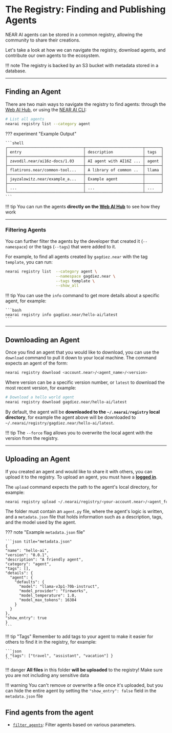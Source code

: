 # The Registry: Finding and Publishing Agents

NEAR AI agents can be stored in a common registry, allowing the community to share their creations.

Let's take a look at how we can navigate the registry, download agents, and contribute our own agents to the ecosystem.

!!! note
    The registry is backed by an S3 bucket with metadata stored in a database.

---

## Finding an Agent

There are two main ways to navigate the registry to find agents: through the [Web AI Hub](https://app.near.ai/agents), or using the [NEAR AI CLI](./quickstart.md):


```bash
# List all agents
nearai registry list --category agent
```

??? experiment "Example Output"

    ```shell
    ┌─────────────────────────────────┬─────────────────────────┬───────┐
    │ entry                           │ description             │ tags  │
    ├─────────────────────────────────┼─────────────────────────┼───────┤
    │ zavodil.near/ai16z-docs/1.03    │ AI agent with AI16Z ... │ agent │
    ├─────────────────────────────────┼─────────────────────────┼───────┤
    │ flatirons.near/common-tool...   │ A library of common ..  │ llama │
    ├─────────────────────────────────┼─────────────────────────┼───────┤
    │ jayzalowitz.near/example_a...   │ Example agent           │       │
    ├─────────────────────────────────┼─────────────────────────┼───────┤
    │ ...                             │ ...                     │ ...   │
    └─────────────────────────────────┴─────────────────────────┴───────┘
    ```

!!! tip
    You can run the agents **directly on the [Web AI Hub](https://app.near.ai/agents)** to see how they work

<hr class="subsection" />

### Filtering Agents
You can further filter the agents by the developer that created it (`--namespace`) or the tags (`--tags`) that were added to it.

For example, to find all agents created by `gagdiez.near` with the tag `template`, you can run:

```bash
nearai registry list  --category agent \
                      --namespace gagdiez.near \
                      --tags template \
                      --show_all
```

!!! tip
    You can use the `info` command to get more details about a specific agent, for example:

    ```bash
    nearai registry info gagdiez.near/hello-ai/latest
    ```

---

## Downloading an Agent

Once you find an agent that you would like to download, you can use the `download` command to pull it down to your local machine. The command expects an agent of the form:

```bash
nearai registry download <account.near>/<agent_name>/<version>
```

Where version can be a specific version number, or `latest` to download the most recent version, for example: 

```bash 
# Download a hello world agent
nearai registry download gagdiez.near/hello-ai/latest
```

By default, the agent will be **downloaded to the `~/.nearai/registry` local directory**, for example the agent above will be downloaded to `~/.nearai/registry/gagdiez.near/hello-ai/latest`.

!!! tip
    The `--force` flag allows you to overwrite the local agent with the version from the registry.

---

## Uploading an Agent

If you created an agent and would like to share it with others, you can upload it to the registry. To upload an agent, you must have a [**logged in**](./quickstart.md#login-to-near-ai).

The `upload` command expects the path to the agent's local directory, for example:

```bash
nearai registry upload ~/.nearai/registry/<your-account.near>/<agent_folder>
```

The folder must contain an `agent.py` file, where the agent's logic is written, and a `metadata.json` file that holds information such as a description, tags, and the model used by the agent.

??? note "Example `metadata.json` file"

    ```json title="metadata.json"
    {
    "name": "hello-ai",
    "version": "0.0.1",
    "description": "A friendly agent",
    "category": "agent",
    "tags": [],
    "details": {
      "agent": {
        "defaults": {
          "model": "llama-v3p1-70b-instruct",
          "model_provider": "fireworks",
          "model_temperature": 1.0,
          "model_max_tokens": 16384
        }
      }
    },
    "show_entry": true
    }
    ```

!!! tip "Tags"
    Remember to add tags to your agent to make it easier for others to find it in the registry, for example:
    
    ```json
    { "tags": ["travel", "assistant", "vacation"] }
    ```

!!! danger
    **All files** in this folder **will be uploaded** to the registry! Make sure you are not including any sensitive data

!!! warning
    You can't remove or overwrite a file once it's uploaded, but you can hide the entire agent by setting the `"show_entry": false` field in the `metadata.json` file

## Find agents from the agent

* [`filter_agents`](../../api.md#nearai.agents.environment.Environment.filter_agents): Filter agents based on various parameters.